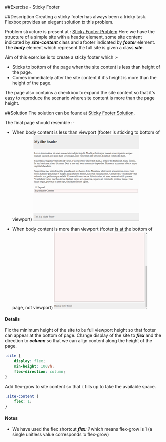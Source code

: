 ##Exercise - Sticky Footer

##Description
Creating a sticky footer has always been a tricky task. 
Flexbox provides an elegant solution to this problem.

Problem structure is present at : [Sticky Footer Problem](http://jsbin.com/gesaqo/1/edit?html,css,output)
Here we have the structure of a simple site with a header element, some site content indicated by ***site-content*** class and a footer indicated by ***footer*** element.
The ***body*** element which represent the full site is given a class ***site***.

Aim of this exercise is to create a sticky footer which :-
* Sticks to bottom of the page when the site content is less than height of the page. 
* Comes immediately after the site content if it's height is more than the height of the page.

The page also contains a checkbox to expand the site content so that it's easy to reproduce the scenario where site content is more than the page height.

##Solution
The solution can be found at [Sticky Footer Solution](http://jsbin.com/memokit/1/edit?html,css,output).

The final page should resemble :-

* When body content is less than viewport (footer is sticking to bottom of viewport)
![Sticky Footer Collapsed](StickyFooterCollapsed.png)

* When body content is more than viewport (footer is at the bottom of page, not viewport)
![Sticky Footer Expanded](StickyFooterExpanded.png)

#### Details

Fix the minimum height of the site to be full viewport height so that footer can appear at the bottom of page. 
Change display of the site to ***flex*** and the direction to ***column*** so that we can align content along the height of the page. 
```css
.site {
    display: flex;
    min-height: 100vh;
    flex-direction: column;
}
```

Add flex-grow to site content so that it fills up to take the available space. 
```css
.site-content {
    flex: 1;
}
```

#### Notes
* We have used the flex shortcut ***flex: 1*** which means flex-grow is 1 (a single unitless value corresponds to flex-grow) 
